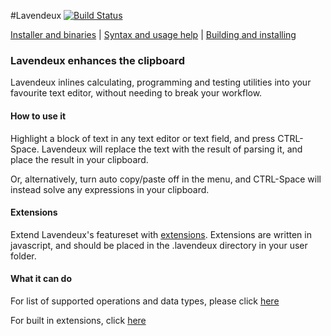 #Lavendeux [![Build Status](https://travis-ci.org/rscarson/Lavendeux.svg?branch=master)](https://travis-ci.org/rscarson/Lavendeux)

[Installer and binaries](http://rscarson.github.io/Lavendeux/) | [Syntax and usage help](https://github.com/rscarson/Lavendeux/wiki) | [Building and installing](https://github.com/rscarson/Lavendeux/wiki/Building-and-Installing)

### Lavendeux enhances the clipboard
Lavendeux inlines calculating, programming and testing utilities into your favourite text editor, without needing to break your workflow.

#### How to use it
Highlight a block of text in any text editor or text field, and press CTRL-Space. Lavendeux will replace the text with the result of parsing it, and place the result in your clipboard.

Or, alternatively, turn auto copy/paste off in the menu, and CTRL-Space will instead solve any expressions in your clipboard.

#### Extensions
Extend Lavendeux's featureset with [extensions](http://rscarson.github.io/Lavendeux/extensions). Extensions are written in javascript, and should be placed in the .lavendeux directory in your user folder.

#### What it can do
For list of supported operations and data types, please click [here](http://rscarson.github.io/Lavendeux/features)

For built in extensions, click [here](http://rscarson.github.io/Lavendeux/extensions)